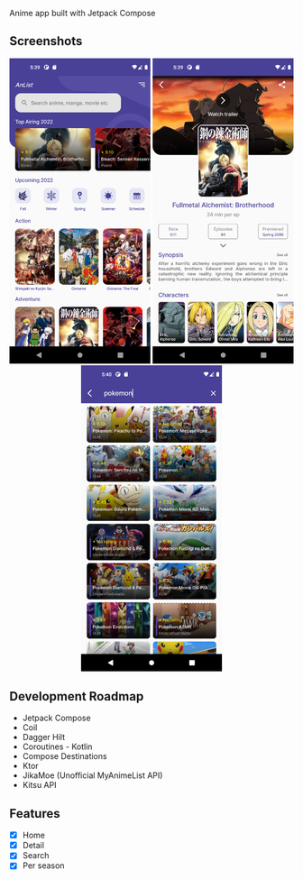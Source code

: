 Anime app built with Jetpack Compose

## Screenshots

<p align="center">
    <img src="preview/home.png" width="250">
    <img src="preview/detail.png" width="250">
    <img src="preview/search.png" width="250">
</p>

## Development Roadmap

- Jetpack Compose
- Coil
- Dagger Hilt
- Coroutines - Kotlin
- Compose Destinations
- Ktor
- JikaMoe (Unofficial MyAnimeList API)
- Kitsu API

## Features

- [x] Home
- [x] Detail
- [x] Search
- [x] Per season